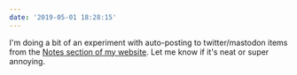 ```yaml
---
date: '2019-05-01 18:28:15'
---
```

I'm doing a bit of an experiment with auto-posting to twitter/mastodon items from the [Notes section of my website](https://mcmanus.io/notes). Let me know if it's neat or super annoying. 
